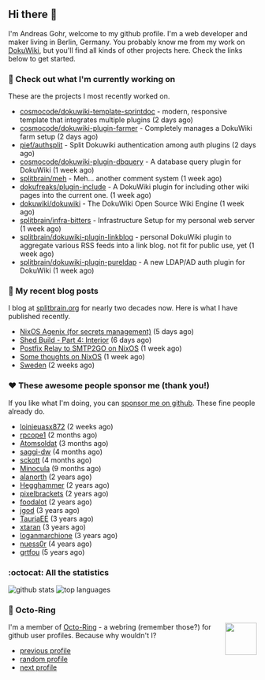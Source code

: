 ## Hi there :wave:

I'm Andreas Gohr, welcome to my github profile. I'm a web developer and maker living in Berlin, Germany. You probably know me from my work on [DokuWiki](https://github.com/dokuwiki/dokuwiki), but you'll find all kinds of other projects here. Check the links below to get started.

### :hammer: Check out what I'm currently working on

These are the projects I most recently worked on.


- [cosmocode/dokuwiki-template-sprintdoc](https://github.com/cosmocode/dokuwiki-template-sprintdoc) - modern, responsive template that integrates multiple plugins (2 days ago)
- [cosmocode/dokuwiki-plugin-farmer](https://github.com/cosmocode/dokuwiki-plugin-farmer) - Completely manages a DokuWiki farm setup (2 days ago)
- [pief/authsplit](https://github.com/pief/authsplit) - Split Dokuwiki authentication among auth plugins (2 days ago)
- [cosmocode/dokuwiki-plugin-dbquery](https://github.com/cosmocode/dokuwiki-plugin-dbquery) - A database query plugin for DokuWiki (1 week ago)
- [splitbrain/meh](https://github.com/splitbrain/meh) - Meh... another comment system (1 week ago)
- [dokufreaks/plugin-include](https://github.com/dokufreaks/plugin-include) - A DokuWiki plugin for including other wiki pages into the current one. (1 week ago)
- [dokuwiki/dokuwiki](https://github.com/dokuwiki/dokuwiki) - The DokuWiki Open Source Wiki Engine (1 week ago)
- [splitbrain/infra-bitters](https://github.com/splitbrain/infra-bitters) - Infrastructure Setup for my personal web server (1 week ago)
- [splitbrain/dokuwiki-plugin-linkblog](https://github.com/splitbrain/dokuwiki-plugin-linkblog) - personal DokuWiki plugin to aggregate various RSS feeds into a link blog. not fit for public use, yet (1 week ago)
- [splitbrain/dokuwiki-plugin-pureldap](https://github.com/splitbrain/dokuwiki-plugin-pureldap) - A new LDAP/AD auth plugin for DokuWiki (1 week ago)

### :scroll: My recent blog posts

I blog at [splitbrain.org](https://www.splitbrain.org) for nearly two decades now. Here is what I have published recently.


- [NixOS Agenix (for secrets management)](https://www.splitbrain.org/blog/2025-07/27-agenix) (5 days ago)
- [Shed Build - Part 4: Interior](https://www.splitbrain.org/blog/2025-07/26-shed_build_part_4_interior) (6 days ago)
- [Postfix Relay to SMTP2GO on NixOS](https://www.splitbrain.org/blog/2025-07/25-postfix_relay_to_smtp2go_on_nixos) (1 week ago)
- [Some thoughts on NixOS](https://www.splitbrain.org/blog/2025-07/22-some_thoughts_on_nixos) (1 week ago)
- [Sweden](https://www.splitbrain.org/blog/2025-07/13-sweden) (2 weeks ago)

### :hearts:️ These awesome people sponsor me (thank you!)

If you like what I'm doing, you can [sponsor me on github](https://github.com/sponsors/splitbrain). These fine people already do.


- [loinieuasx872](https://github.com/loinieuasx872) (2 weeks ago)
- [rpcope1](https://github.com/rpcope1) (2 months ago)
- [Atomsoldat](https://github.com/Atomsoldat) (3 months ago)
- [saggi-dw](https://github.com/saggi-dw) (4 months ago)
- [sckott](https://github.com/sckott) (4 months ago)
- [Minocula](https://github.com/Minocula) (9 months ago)
- [alanorth](https://github.com/alanorth) (2 years ago)
- [Hegghammer](https://github.com/Hegghammer) (2 years ago)
- [pixelbrackets](https://github.com/pixelbrackets) (2 years ago)
- [foodalot](https://github.com/foodalot) (2 years ago)
- [jgod](https://github.com/jgod) (3 years ago)
- [TauriaEE](https://github.com/TauriaEE) (3 years ago)
- [xtaran](https://github.com/xtaran) (3 years ago)
- [loganmarchione](https://github.com/loganmarchione) (3 years ago)
- [nuess0r](https://github.com/nuess0r) (4 years ago)
- [grtfou](https://github.com/grtfou) (5 years ago)

### :octocat: All the statistics

 ![github stats](https://github-readme-stats.vercel.app/api?username=splitbrain&show_icons=true&hide_title=true)
![top languages](https://github-readme-stats.vercel.app/api/top-langs/?username=splitbrain&layout=compact)


### :octopus: Octo-Ring

<img width="64" height="65" src="https://octo-ring.com/static/img/octo.png" align="right" alt="">

I'm a member of [Octo-Ring](https://octo-ring.com/) - a webring (remember those?) for github user profiles. Because why wouldn't I? 

* [previous profile](https://octo-ring.com/p/splitbrain/prev)
* [random profile](https://octo-ring.com/p/splitbrain/random)
* [next profile](https://octo-ring.com/p/splitbrain/next)

